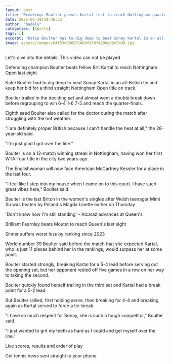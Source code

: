 ```yaml
---
layout: post
title: "Breaking: Boulter passes Kartal test to reach Nottingham quarters"
date: 2025-06-19T19:46:33
author: "badely"
categories: [Sports]
tags: []
excerpt: "Katie Boulter has to dig deep to beat Sonay Kartal in an all-British tie and keep her bid for a third straight Nottingham Open title on track."
image: assets/images/64f53d986871468fa70f4999ed9c5b9d.jpg
---
```


Let's dive into the details: This video can not be played

Defending champion Boulter beats fellow Brit Kartal to reach Nottingham Open last eight

Katie Boulter had to dig deep to beat Sonay Kartal in an all-British tie and keep her bid for a third straight Nottingham Open title on track.

Boulter trailed in the deciding set and almost went a double break down before regrouping to win 6-4 1-6 7-5 and reach the quarter-finals.

Eighth seed Boulter also called for the doctor during the match after struggling with the hot weather.

"I am definitely proper British because I can't handle the heat at all," the 28-year-old said.

"I'm just glad I got over the line."

Boulter is on a 12-match winning streak in Nottingham, having won her first WTA Tour title in the city two years ago.

The Englishwoman will now face American McCartney Kessler for a place in the last four.

"I feel like I step into my house when I come on to this court. I have such great vibes here," Boulter said.

Boulter is the last Briton in the women's singles after Welsh teenager Mimi Xu was beaten by Poland's Magda Linette earlier on Thursday

'Don't know how I'm still standing' - Alcaraz advances at Queen's

Brilliant Fearnley beats Moutet to reach Queen's last eight

Sinner suffers worst loss by ranking since 2023

World number 39 Boulter said before the match that she expected Kartal, who is just 11 places behind her in the rankings, would surpass her at some point.

Boulter started strongly, breaking Kartal for a 5-4 lead before serving out the opening set, but her opponent reeled off five games in a row on her way to taking the second.

Boulter quickly found herself trailing in the third set and Kartal had a break point for a 5-2 lead.

But Boulter rallied, first holding serve, then breaking for 4-4 and breaking again as Kartal served to force a tie-break.

"I have so much respect for Sonay, she is such a tough competitor," Boulter said.

"I just wanted to grit my teeth as hard as I could and get myself over the line."

Live scores, results and order of play

Get tennis news sent straight to your phone

